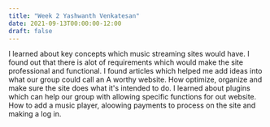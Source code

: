 ```yaml
---
title: "Week 2 Yashwanth Venkatesan"
date: 2021-09-13T00:00:00-12:00
draft: false
---
```


I learned about key concepts which music streaming sites would have. I found out that there is alot of requirements which would make the site professional and functional. I found
articles which helped me add ideas into what our group could call an A worthy website. How optimize, organize and make sure the site does what it's intended to do. I learned about
plugins which can help our group with allowing specific functions for out website. How to add a music player, aloowing payments to process on the site and making a log in.
